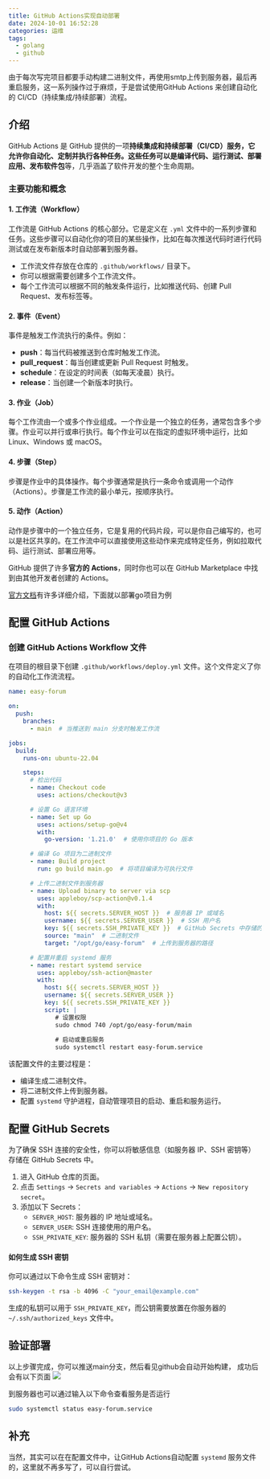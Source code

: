 ```yaml
---
title: GitHub Actions实现自动部署
date: 2024-10-01 16:52:28
categories: 运维
tags:
  - golang
  - github
---
```

由于每次写完项目都要手动构建二进制文件，再使用smtp上传到服务器，最后再重启服务，这一系列操作过于麻烦，于是尝试使用GitHub Actions 来创建自动化的 CI/CD（持续集成/持续部署）流程。

## 介绍
GitHub Actions 是 GitHub 提供的一项**持续集成和持续部署（CI/CD）**服务，它允许你自动化、定制并执行各种任务。这些任务可以是**编译代码、运行测试、部署应用、发布软件包**等，几乎涵盖了软件开发的整个生命周期。

### 主要功能和概念

#### 1. **工作流（Workflow）**

工作流是 GitHub Actions 的核心部分。它是定义在 `.yml` 文件中的一系列步骤和任务。这些步骤可以自动化你的项目的某些操作，比如在每次推送代码时进行代码测试或在发布新版本时自动部署到服务器。

- 工作流文件存放在仓库的 `.github/workflows/` 目录下。
- 你可以根据需要创建多个工作流文件。
- 每个工作流可以根据不同的触发条件运行，比如推送代码、创建 Pull Request、发布标签等。

#### 2. **事件（Event）**

事件是触发工作流执行的条件。例如：

- **push**：每当代码被推送到仓库时触发工作流。
- **pull_request**：每当创建或更新 Pull Request 时触发。
- **schedule**：在设定的时间表（如每天凌晨）执行。
- **release**：当创建一个新版本时执行。

#### 3. **作业（Job）**

每个工作流由一个或多个作业组成。一个作业是一个独立的任务，通常包含多个步骤。作业可以并行或串行执行。每个作业可以在指定的虚拟环境中运行，比如 Linux、Windows 或 macOS。

#### 4. **步骤（Step）**

步骤是作业中的具体操作。每个步骤通常是执行一条命令或调用一个动作（Actions）。步骤是工作流的最小单元，按顺序执行。

#### 5. **动作（Action）**

动作是步骤中的一个独立任务，它是复用的代码片段，可以是你自己编写的，也可以是社区共享的。在工作流中可以直接使用这些动作来完成特定任务，例如拉取代码、运行测试、部署应用等。

GitHub 提供了许多**官方的 Actions**，同时你也可以在 GitHub Marketplace 中找到由其他开发者创建的 Actions。

[官方文档](https://docs.github.com/zh/actions)有许多详细介绍，下面就以部署go项目为例

## 配置 GitHub Actions

### 创建 GitHub Actions Workflow 文件
在项目的根目录下创建 `.github/workflows/deploy.yml` 文件。这个文件定义了你的自动化工作流流程。
```yml
name: easy-forum

on:
  push:
    branches:
      - main  # 当推送到 main 分支时触发工作流

jobs:
  build:
    runs-on: ubuntu-22.04

    steps:
      # 检出代码
      - name: Checkout code
        uses: actions/checkout@v3

      # 设置 Go 语言环境
      - name: Set up Go
        uses: actions/setup-go@v4
        with:
          go-version: '1.21.0'  # 使用你项目的 Go 版本

      # 编译 Go 项目为二进制文件
      - name: Build project
        run: go build main.go  # 将项目编译为可执行文件

      # 上传二进制文件到服务器
      - name: Upload binary to server via scp
        uses: appleboy/scp-action@v0.1.4
        with:
          host: ${{ secrets.SERVER_HOST }}  # 服务器 IP 或域名
          username: ${{ secrets.SERVER_USER }}  # SSH 用户名
          key: ${{ secrets.SSH_PRIVATE_KEY }}  # GitHub Secrets 中存储的 SSH 私钥
          source: "main"  # 二进制文件
          target: "/opt/go/easy-forum"  # 上传到服务器的路径

      # 配置并重启 systemd 服务
      - name: restart systemd service
        uses: appleboy/ssh-action@master
        with:
          host: ${{ secrets.SERVER_HOST }}
          username: ${{ secrets.SERVER_USER }}
          key: ${{ secrets.SSH_PRIVATE_KEY }}
          script: |
             # 设置权限
             sudo chmod 740 /opt/go/easy-forum/main
            
             # 启动或重启服务
             sudo systemctl restart easy-forum.service


```
该配置文件的主要过程是：
- 编译生成二进制文件。
- 将二进制文件上传到服务器。
- 配置 `systemd` 守护进程，自动管理项目的启动、重启和服务运行。
## 配置 GitHub Secrets
为了确保 SSH 连接的安全性，你可以将敏感信息（如服务器 IP、SSH 密钥等）存储在 GitHub Secrets 中。

1. 进入 GitHub 仓库的页面。
2. 点击 `Settings` -> `Secrets and variables` -> `Actions` -> `New repository secret`。
3. 添加以下 Secrets：
    - `SERVER_HOST`: 服务器的 IP 地址或域名。
    - `SERVER_USER`: SSH 连接使用的用户名。
    - `SSH_PRIVATE_KEY`: 服务器的 SSH 私钥（需要在服务器上配置公钥）。

#### 如何生成 SSH 密钥
你可以通过以下命令生成 SSH 密钥对：
```bash
ssh-keygen -t rsa -b 4096 -C "your_email@example.com"
```
生成的私钥可以用于 `SSH_PRIVATE_KEY`，而公钥需要放置在你服务器的 `~/.ssh/authorized_keys` 文件中。

## 验证部署
以上步骤完成，你可以推送main分支，然后看见github会自动开始构建，
成功后会有以下页面
![](https://qiuniu.phlin.top/bucket/202410011647581.png)

到服务器也可以通过输入以下命令查看服务是否运行
```sh
sudo systemctl status easy-forum.service
```

## 补充
当然，其实可以在在配置文件中，让GitHub Actions自动配置 `systemd` 服务文件的，这里就不再多写了，可以自行尝试。